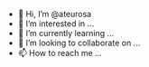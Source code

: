 - 👋 Hi, I’m @ateurosa
- 👀 I’m interested in ...
- 🌱 I’m currently learning ...
- 💞️ I’m looking to collaborate on ...
- 📫 How to reach me ...

<!---
ateurosa/ateurosa is a ✨ special ✨ repository because its `README.md` (this file) appears on your GitHub profile.
You can click the Preview link to take a look at your changes.
--->
